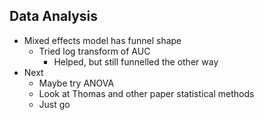 ## Data Analysis
- Mixed effects model has funnel shape
	- Tried log transform of AUC 
		- Helped, but still funnelled the other way
- Next
	- Maybe try ANOVA
	- Look at Thomas and other paper statistical methods
	- Just go